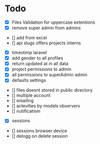 # Todo

-   [x] Files Validation for uppercase extentions
-   [x] remove super admin from admins
-   [] add from excel
-   [] api slugs offers projects interns
-   [x] timestimp laravel
-   [x] add gender to all profiles
-   [x] return updated at in all data
-   [x] project permissions to admin
-   [x] all permissions to superAdmin admin
-   [x] defaults settings
-   [] files doesnt stored in public directory
-   [] multiple account
-   [] emailing
-   [] actevities by models observers
-   [] nutificatioin
-   [x] sessions
-   [] sessions browser device
-   [] delogg on delete session